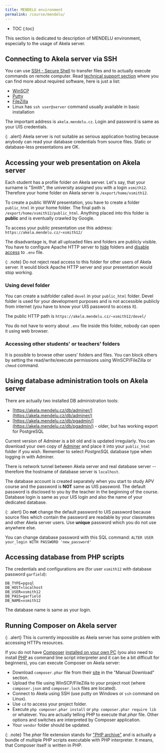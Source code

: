 ```yaml
---
title: MENDELU environment
permalink: /course/mendelu/
---
```


* TOC
{:toc}

This section is dedicated to description of MENDELU environment, especially to the usage of Akela server.

## Connecting to Akela server via SSH
You can use [SSH - Secure Shell](https://cs.wikipedia.org/wiki/Secure_Shell) to transfer files and to actually execute
commands on remote computer. Read [technical support section](/course/technical-support/) where you can find more
about required software, here is just a list:

- [WinSCP](https://winscp.net/eng/download.php)
- [Putty](https://www.putty.org/)
- [FileZilla](https://filezilla-project.org/)
- Linux has `ssh user@server` command usually available in basic installation

The important address is `akela.mendelu.cz`. Login and password is same as your UIS credentials.

{: .alert}
Akela server is not suitable as serious application hosting because anybody can read your database credentials
from source files. Static or database-less presentations are OK.

## Accessing your web presentation on Akela server
Each student has a profile folder on Akela server. Let's say, that your surname is "Smith", the university assigned you
with a login `xsmith12`. Therefore your home folder on Akela server is `/export/home/xsmith12`.

To create a public WWW presentation, you have to create a folder `public_html` in your home folder. The final path is
`/export/home/xsmith12/public_html`. Anything placed into this folder is **public** and is eventually crawled by Google.

To access your public presentation use this address: `https://akela.mendelu.cz/~xsmith12/`

The disadvantage is, that all uploaded files and folders are publicly visible. You have to configure Apache HTTP server
to [hide](/course/technical-support/#set-a-directory-as-inaccessible-from-the-internet) folders and
[disable access](/articles/web-applications/environments/#the-env-file) to `.env` file.

{: .note}
Do not reject read access to this folder for other users of Akela server. It would block Apache HTTP server and your
presentation would stop working. 

### Using devel folder
You can create a subfolder called `devel` in your `public_html` folder. Devel folder is used for your development
purposes and is not accessible publicly from internet (you have to know your UIS password to access it).

The public HTTP path is `https://akela.mendelu.cz/~xsmith12/devel/`

You do not have to worry about `.env` file inside this folder, nobody can open it using web browser.

### Accessing other students' or teachers' folders
It is possible to browse other users' folders and files. You can block others by setting the read/write/execute
permissions using WinSCP/FileZilla or `chmod` command.
 
## Using database administration tools on Akela server
There are actually two installed DB administration tools:

- [https://akela.mendelu.cz/db/adminer/](https://akela.mendelu.cz/db/adminer/)
- [https://akela.mendelu.cz/db/pgadmin/](https://akela.mendelu.cz/db/pgadmin/) - older, but has working export for PostgreSQL

Current version of Adminer is a bit old and is updated irregularly. You can download your own copy of
[Adminer](https://www.adminer.org/) and place it into your `public_html` folder if you wish. Remember to select
*PostgreSQL* database type when logging in with Adminer.

There is network tunnel between Akela server and real database server -- therefore the hostname of database server
is `localhost`.

The database account is created separately when you start to study APV course and the password is **NOT** same as UIS
password. The default password is disclosed to you by the teacher in the beginning of the course. Database login is
same as your UIS login and also the name of your dedicated database.

{: .alert}
Do **not** change the default password to UIS password because source files which contain the password are readable by
your classmates and other Akela server users. Use **unique** password which you do not use anywhere else.

You can change database password with this SQL command: `ALTER USER your_login WITH PASSWORD 'new_password'`

## Accessing database from PHP scripts
The credentials and configurations are (for user `xsmith12` with database password `garfield`):

```
DB_TYPE=pgsql
DB_HOST=localhost
DB_USER=xsmith12
DB_PASS=garfield
DB_NAME=xsmith12
```

The database name is same as your login.

## Running Composer on Akela server

{: .alert}
This is currently impossible as Akela server has some problem with accessing HTTPs resources. 

If you do not have [Composer](https://getcomposer.org/) [installed on your own PC](https://getcomposer.org/doc/00-intro.md)
(you also need to install [PHP](http://php.net/downloads.php) as command line script interpreter and it can be a bit
difficult for beginners), you can execute Composer on Akela server:

- Download `composer.phar` file from their [site](https://getcomposer.org/download/) in the "Manual Download" section.
- Upload the file using WinSCP/FileZilla to your project root (where `composer.json` and `composer.lock` files are
  located).
- Connect to Akela using SSH (use putty on Windows or `ssh` command on Linux).
- Use `cd` to access your project folder.
- Execute `php composer.phar install` or `php composer.phar require lib` or whatever. You are actually telling PHP to
  execute that *phar* file. Other options and switches are interpreted by Composer application.
- Your `vendor` folder should be updated.

{: .note}
The *phar* file extension stands for ["PHP archive"](http://php.net/manual/en/book.phar.php) and is actually a bundle
of multiple PHP scripts executable with PHP interpreter. It means, that Composer itself is written in PHP.
